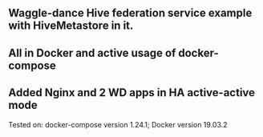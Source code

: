 ## Waggle-dance Hive federation service example with HiveMetastore in it.
## All in Docker and active usage of docker-compose
## Added Nginx and 2 WD apps in HA active-active mode

Tested on: docker-compose version 1.24.1; Docker version 19.03.2
